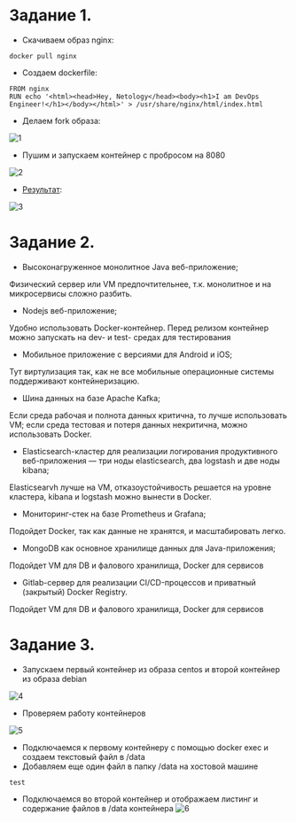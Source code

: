 # Задание 1.
* Скачиваем образ nginx:
```
docker pull nginx
```
* Создаем dockerfile:

```
FROM nginx
RUN echo '<html><head>Hey, Netology</head><body><h1>I am DevOps Engineer!</h1></body></html>' > /usr/share/nginx/html/index.html
```

* Делаем fork образа:
  
![1](https://github.com/Dimarkle/DevOps/assets/118626944/18463575-ca22-4b22-875b-c34a75de071b)

* Пушим и запускаем контейнер с пробросом на 8080
  
![2](https://github.com/Dimarkle/DevOps/assets/118626944/694ffd9f-3b05-4629-8b51-d07822cc09de)

* [Результат](https://hub.docker.com/layers/dima2885/zadanie/latest/images/sha256-75704dd51fcfea2d3175a9c6fe69a48c4bbe6fdffb0a30dd8cdc7c37af82a43c?context=repo):

![3](https://github.com/Dimarkle/DevOps/assets/118626944/48fdbb35-b7fb-4bc0-96bc-024a5b3a2c7a)

# Задание 2.

* Высоконагруженное монолитное Java веб-приложение;
  
Физический сервер или VM предпочтительнее, т.к. монолитное и на микросервисы сложно разбить. 
* Nodejs веб-приложение;

Удобно использовать Docker-контейнер. Перед релизом контейнер можно запускать на dev- и test- средах для тестирования
  
* Мобильное приложение c версиями для Android и iOS;

Тут виртулизация  так, как не все мобильные операционные системы поддерживают контейнеризацию.
  
* Шина данных на базе Apache Kafka;

Если среда рабочая и полнота данных критична, то лучше использовать VM; если среда тестовая и потеря данных некритична, можно использовать Docker.
  
* Elasticsearch-кластер для реализации логирования продуктивного веб-приложения — три ноды elasticsearch, два logstash и две ноды kibana;

Elasticsearvh лучше на VM, отказоустойчивость решается на уровне кластера, kibana и logstash можно вынести в Docker.
  
* Мониторинг-стек на базе Prometheus и Grafana;

Подойдет Docker, так как данные не хранятся, и масштабировать легко.

* MongoDB как основное хранилище данных для Java-приложения;

Подойдет VM для DB и фалового хранилища, Docker для сервисов
  
* Gitlab-сервер для реализации CI/CD-процессов и приватный (закрытый) Docker Registry.


Подойдет VM для DB и фалового хранилища, Docker для сервисов


# Задание 3.

* Запускаем  первый контейнер из образа centos  и второй контейнер из образа debian
  
![4](https://github.com/Dimarkle/DevOps/assets/118626944/d98a9535-8e9d-4acd-a154-bbcc6aa8e5d5)

* Проверяем работу контейнеров
  
![5](https://github.com/Dimarkle/DevOps/assets/118626944/6b93f4be-8f0a-4338-96d2-4d4091dc3cb3)

* Подключаемся к первому контейнеру с помощью docker exec и создаем текстовый файл в /data
* Добавляем еще один файл в папку /data на хостовой машине
```
test
```
* Подключаемся во второй контейнер и отображаем листинг и содержание файлов в /data контейнера
![6](https://github.com/Dimarkle/DevOps/assets/118626944/9ad329c6-3228-4303-99d8-863ae90549f1)
